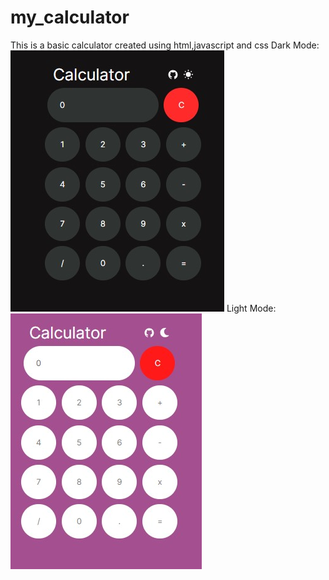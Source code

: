 # my_calculator
This is a basic calculator created using html,javascript and css
Dark Mode:
![Alt text](dark.png)
Light Mode:
![Alt text](light.png)
